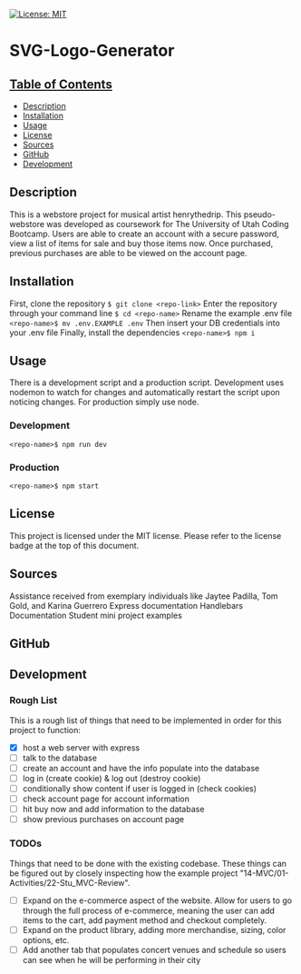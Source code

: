 [![License: MIT](https://img.shields.io/badge/License-MIT-yellow.svg)](https://opensource.org/licenses/MIT)
# SVG-Logo-Generator
## [Table of Contents](#table-of-contents)
  - [Description](#description)
  - [Installation](#installation)
  - [Usage](#usage)
  - [License](#license)
  - [Sources](#sources)
  - [GitHub](#github)
  - [Development](#development)
## Description
This is a webstore project for musical artist henrythedrip. This pseudo-webstore was developed as coursework for The University of Utah Coding Bootcamp. Users are able to create an account with a secure password, view a list of items for sale and buy those items now. Once purchased, previous purchases are able to be viewed on the account page.
## Installation
<!-- Thanks to NPM, installation is pretty simple. Simply clone the repository and then run `npm i` without any arguments, and that will install everything in our dependencies. This will automatically create the node modules. This will use version pinning to make sure whoever uses the code gets the same versions of our libraries that we are using.
Please change the .env file to contain your credentials for the database, and rename the file to `.env` -->
First, clone the repository
`$ git clone <repo-link>`
Enter the repository through your command line
`$ cd <repo-name>`
Rename the example .env file
`<repo-name>$ mv .env.EXAMPLE .env`
Then insert your DB credentials into your .env file
Finally, install the dependencies
`<repo-name>$ npm i`
## Usage
There is a development script and a production script. Development uses nodemon to watch for changes and automatically restart the script upon noticing changes. For production simply use node.
### Development
`<repo-name>$ npm run dev`
### Production
`<repo-name>$ npm start`
## License
This project is licensed under the MIT license.
Please refer to the license badge at the top of this document.
## Sources
Assistance received from exemplary individuals like Jaytee Padilla, Tom Gold, and Karina Guerrero
Express documentation
Handlebars Documentation
Student mini project examples
## GitHub
## Development
### Rough List
This is a rough list of things that need to be implemented in order for this project to function:
- [x] host a web server with express
- [ ] talk to the database
- [ ] create an account and have the info populate into the database
- [ ] log in (create cookie) & log out (destroy cookie)
- [ ] conditionally show content if user is logged in (check cookies)
- [ ] check account page for account information
- [ ] hit buy now and add information to the database
- [ ] show previous purchases on account page
### TODOs
Things that need to be done with the existing codebase. These things can be figured out by closely inspecting how the example project "14-MVC/01-Activities/22-Stu_MVC-Review".
- [ ] Expand on the e-commerce aspect of the website. Allow for users to go through the full process of e-commerce, meaning the user can add items to the cart, add payment method and checkout completely.
- [ ] Expand on the product library, adding more merchandise, sizing, color options, etc.
- [ ] Add another tab that populates concert venues and schedule so users can see when he will be performing in their city